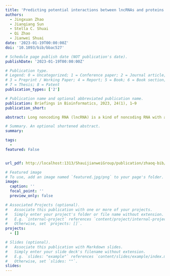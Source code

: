 ```yaml
---
title: 'Predicting potential interactions between lncRNAs and proteins via combined graph auto-encoder methods'
authors:
  - Jingxuan Zhao
  - Jianqiang Sun
  - Stella C. Shuai
  - Qi Zhao
  - Jianwei Shuai
date: '2023-01-19T00:00:00Z'
doi: '10.1093/bib/bbac527'

# Schedule page publish date (NOT publication's date).
publishDate: '2023-01-19T00:00:00Z'

# Publication type.
# Legend: 0 = Uncategorized; 1 = Conference paper; 2 = Journal article;
# 3 = Preprint / Working Paper; 4 = Report; 5 = Book; 6 = Book section;
# 7 = Thesis; 8 = Patent
publication_types: ['2']

# Publication name and optional abbreviated publication name.
publication: Briefings in Bioinformatics, 2023, 24(1), 1–9
publication_short: 

abstract: Long noncoding RNA (lncRNA) is a kind of noncoding RNA with a length of more than 200 nucleotide units. Numerous research studies have proven that although lncRNAs cannot be directly translated into proteins, lncRNAs still play an important role in human growth processes by interacting with proteins. Since traditional biological experiments often require a lot of time and material costs to explore potential lncRNA–protein interactions (LPI), several computational models have been proposed for this task. In this study, we introduce a novel deep learning method known as combined graph auto-encoders (LPICGAE) to predict potential human LPIs. First, we apply a variational graph auto-encoder to learn the low dimensional representations from the high-dimensional features of lncRNAs and proteins. Then the graph auto-encoder is used to reconstruct the adjacency matrix for inferring potential interactions between lncRNAs and proteins. Finally, we minimize the loss of the two processes alternately to gain the final predicted interaction matrix. The result in 5-fold cross-validation experiments illustrates that our method achieves an average area under receiver operating characteristic curve of 0.974 and an average accuracy of 0.985, which is better than those of existing six state-of-the-art computational methods. We believe that LPICGAE can help researchers to gain more potential relationships between lncRNAs and proteins effectively.

# Summary. An optional shortened abstract.
summary: 

tags:
  - 
featured: False


url_pdf: http://localhost:1313/ShauijianweiGroup/publication/zhaoq-bib/2023-ZhaoQ-BiB.pdf

# Featured image
# To use, add an image named `featured.jpg/png` to your page's folder.
image:
  caption: ''
  focal_point: ''
  preview_only: false

# Associated Projects (optional).
#   Associate this publication with one or more of your projects.
#   Simply enter your project's folder or file name without extension.
#   E.g. `internal-project` references `content/project/internal-project/index.md`.
#   Otherwise, set `projects: []`.
projects:
  - []

# Slides (optional).
#   Associate this publication with Markdown slides.
#   Simply enter your slide deck's filename without extension.
#   E.g. `slides: "example"` references `content/slides/example/index.md`.
#   Otherwise, set `slides: ""`.
slides:
---
```



